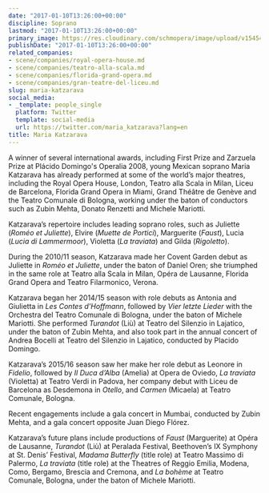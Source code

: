 ```yaml
---
date: "2017-01-10T13:26:00+00:00"
discipline: Soprano
lastmod: "2017-01-10T13:26:00+00:00"
primary_image: https://res.cloudinary.com/schmopera/image/upload/v1545409169/media/webhook-uploads/1484054814150/2017-01-10---Maria-Katzarava.jpg.jpg
publishDate: "2017-01-10T13:26:00+00:00"
related_companies:
- scene/companies/royal-opera-house.md
- scene/companies/teatro-alla-scala.md
- scene/companies/florida-grand-opera.md
- scene/companies/gran-teatre-del-liceu.md
slug: maria-katzarava
social_media:
- _template: people_single
  platform: Twitter
  template: social-media
  url: https://twitter.com/maria_katzarava?lang=en
title: Maria Katzarava
---
```


A winner of several international awards, including First Prize and Zarzuela Prize at Plácido Domingo's Operalia 2008, young Mexican soprano Maria Katzarava has already performed at some of the world’s major theatres, including the Royal Opera House, London, Teatro alla Scala in Milan, Liceu de Barcelona, Florida Grand Opera in Miami, Grand Théâtre de Genève and the Teatro Comunale di Bologna, working under the baton of conductors such as Zubin Mehta, Donato Renzetti and Michele Mariotti.

Katzarava’s repertoire includes leading soprano roles, such as Juliette (*Roméo et Juliette*), Elvire (*Muette de Portici*), Marguerite (*Faust*), Lucia (*Lucia di Lammermoor*), Violetta (*La traviata*) and Gilda (*Rigoletto*).

During the 2010/11 season, Katzarava made her Covent Garden debut as Juliette in *Roméo et Juliette*, under the baton of Daniel Oren; she triumphed in the same role at Teatro alla Scala in Milan, Opéra de Lausanne, Florida Grand Opera and Teatro Filarmonico, Verona.

Katzarava began her 2014/15 season with role debuts as Antonia and Giulietta in *Les Contes d'Hoffmann*, followed by *Vier letzte Lieder* with the Orchestra del Teatro Comunale di Bologna, under the baton of Michele Mariotti. She performed *Turandot* (Liù) at Teatro del Silenzio in Lajatico, under the baton of Zubin Mehta, and also took part in the annual concert of Andrea Bocelli at Teatro del Silenzio in Lajatico, conducted by Placido Domingo.

Katzarava’s 2015/16 season saw her make her role debut as Leonore in *Fidelio*, followed by *Il Duca d’Alba* (Amelia) at Opera de Oviedo, *La traviata* (Violetta) at Teatro Verdi in Padova, her company debut with Liceu de Barcelona as Desdemona in *Otello*, and *Carmen* (Micaela) at Teatro Comunale, Bologna.

Recent engagements include a gala concert in Mumbai, conducted by Zubin Mehta, and a gala concert opposite Juan Diego Flórez.

Katzarava’s future plans include productions of *Faust* (Marguerite) at Opéra de Lausanne, *Turandot* (Liù) at Peralada Festival, Beethoven’s IX Symphony at St. Denis’ Festival, *Madama Butterfly* (title role) at Teatro Massimo di Palermo, *La traviata* (title role) at the Theatres of Reggio Emilia, Modena, Como, Bergamo, Brescia and Cremona, and *La bohème* at Teatro Comunale, Bologna, under the baton of Michele Mariotti.
